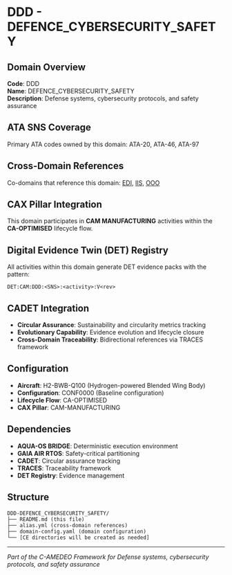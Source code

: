 # DDD - DEFENCE_CYBERSECURITY_SAFETY

## Domain Overview
**Code**: DDD  
**Name**: DEFENCE_CYBERSECURITY_SAFETY  
**Description**: Defense systems, cybersecurity protocols, and safety assurance

## ATA SNS Coverage
Primary ATA codes owned by this domain:
ATA-20, ATA-46, ATA-97

## Cross-Domain References
Co-domains that reference this domain:
[EDI](../EDI-*/), [IIS](../IIS-*/), [OOO](../OOO-*/)

## CAX Pillar Integration
This domain participates in **CAM MANUFACTURING** activities within the **CA-OPTIMISED** lifecycle flow.

## Digital Evidence Twin (DET) Registry
All activities within this domain generate DET evidence packs with the pattern:
```
DET:CAM:DDD:<SNS>:<activity>:V<rev>
```

## CADET Integration
- **Circular Assurance**: Sustainability and circularity metrics tracking
- **Evolutionary Capability**: Evidence evolution and lifecycle closure
- **Cross-Domain Traceability**: Bidirectional references via TRACES framework

## Configuration
- **Aircraft**: H2-BWB-Q100 (Hydrogen-powered Blended Wing Body)
- **Configuration**: CONF0000 (Baseline configuration)
- **Lifecycle Flow**: CA-OPTIMISED
- **CAX Pillar**: CAM-MANUFACTURING

## Dependencies
- **AQUA-OS BRIDGE**: Deterministic execution environment
- **GAIA AIR RTOS**: Safety-critical partitioning
- **CADET**: Circular assurance tracking
- **TRACES**: Traceability framework
- **DET Registry**: Evidence management

## Structure
```
DDD-DEFENCE_CYBERSECURITY_SAFETY/
├── README.md (this file)
├── alias.yml (cross-domain references)
├── domain-config.yaml (domain configuration)
└── [CE directories will be created as needed]
```

---
*Part of the C-AMEDEO Framework for Defense systems, cybersecurity protocols, and safety assurance*
